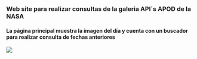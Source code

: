 <h3>Web site para realizar consultas de la galeria API´s APOD de la NASA</h3>
<h4>La página principal muestra la imagen del día y cuenta con un buscador para realizar consulta de fechas anteriores</h4>
<img src="https://github.com/user-attachments/assets/02e35d1c-51ff-45c5-9d89-482366dd3234">
